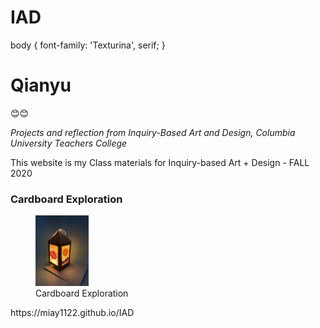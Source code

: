 # IAD
<link rel="preconnect" href="https://fonts.gstatic.com">
<link href="https://fonts.googleapis.com/css2?family=Texturina:wght@100&display=swap" rel="stylesheet">

body {
font-family: 'Texturina', serif;
}

<h1>Qianyu</h1>
😊😊
<body>
<p><i>Projects and reflection from Inquiry-Based Art and Design, Columbia University Teachers College</i></p>
This website is my Class materials for Inquiry-based Art + Design - FALL 2020

<h3>Cardboard Exploration</h3>
<figure>
<img src = "https://github.com/miay1122/IAD/blob/main/cdbd/IMG_0826.JPG" alt = "cardboard explore" style = "width:20%">
 <figcaption>Cardboard Exploration</figcaption>
</figure>
</body>
https://miay1122.github.io/IAD
